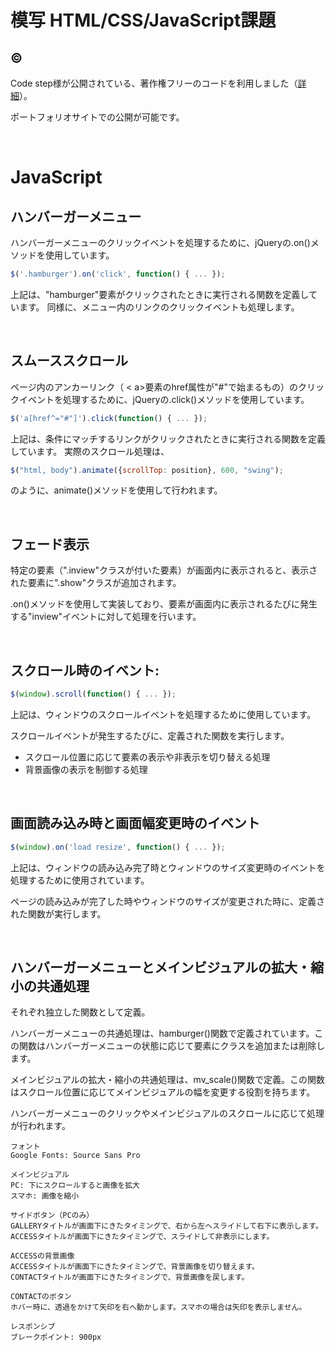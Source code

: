 #  模写 HTML/CSS/JavaScript課題

## ©️
Code step様が公開されている、著作権フリーのコードを利用しました（[詳細](https://code-step.com/coding-copyright/)）。

ポートフォリオサイトでの公開が可能です。

<br>

# JavaScript

## ハンバーガーメニュー
ハンバーガーメニューのクリックイベントを処理するために、jQueryの.on()メソッドを使用しています。
```js
$('.hamburger').on('click', function() { ... });
```
上記は、"hamburger"要素がクリックされたときに実行される関数を定義しています。
同様に、メニュー内のリンクのクリックイベントも処理します。

<br>

## スムーススクロール

ページ内のアンカーリンク（ < a>要素のhref属性が"#"で始まるもの）のクリックイベントを処理するために、jQueryの.click()メソッドを使用しています。
```js
$('a[href^="#"]').click(function() { ... });
```
上記は、条件にマッチするリンクがクリックされたときに実行される関数を定義しています。
実際のスクロール処理は、
```js
$("html, body").animate({scrollTop: position}, 600, "swing");
```
のように、animate()メソッドを使用して行われます。

<br>

## フェード表示
特定の要素（".inview"クラスが付いた要素）が画面内に表示されると、表示された要素に".show"クラスが追加されます。

.on()メソッドを使用して実装しており、要素が画面内に表示されるたびに発生する"inview"イベントに対して処理を行います。

<br>

## スクロール時のイベント:
```js
$(window).scroll(function() { ... });
```
上記は、ウィンドウのスクロールイベントを処理するために使用しています。

スクロールイベントが発生するたびに、定義された関数を実行します。

- スクロール位置に応じて要素の表示や非表示を切り替える処理
- 背景画像の表示を制御する処理

<br>

## 画面読み込み時と画面幅変更時のイベント
```js
$(window).on('load resize', function() { ... });
```
上記は、ウィンドウの読み込み完了時とウィンドウのサイズ変更時のイベントを処理するために使用されています。

ページの読み込みが完了した時やウィンドウのサイズが変更された時に、定義された関数が実行します。

<br>

## ハンバーガーメニューとメインビジュアルの拡大・縮小の共通処理

それぞれ独立した関数として定義。

ハンバーガーメニューの共通処理は、hamburger()関数で定義されています。この関数はハンバーガーメニューの状態に応じて要素にクラスを追加または削除します。

メインビジュアルの拡大・縮小の共通処理は、mv_scale()関数で定義。この関数はスクロール位置に応じてメインビジュアルの幅を変更する役割を持ちます。

ハンバーガーメニューのクリックやメインビジュアルのスクロールに応じて処理が行われます。

```
フォント
Google Fonts: Source Sans Pro

メインビジュアル
PC: 下にスクロールすると画像を拡大
スマホ: 画像を縮小

サイドボタン（PCのみ）
GALLERYタイトルが画面下にきたタイミングで、右から左へスライドして右下に表示します。ACCESSタイトルが画面下にきたタイミングで、スライドして非表示にします。

ACCESSの背景画像
ACCESSタイトルが画面下にきたタイミングで、背景画像を切り替えます。
CONTACTタイトルが画面下にきたタイミングで、背景画像を戻します。

CONTACTのボタン
ホバー時に、透過をかけて矢印を右へ動かします。スマホの場合は矢印を表示しません。

レスポンシブ
ブレークポイント: 900px
```

